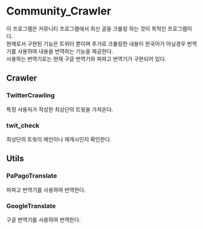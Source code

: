 # Community_Crawler
이 프로그램은 커뮤니티 프로그램에서 최신 글을 크롤링 하는 것이 목적인 프로그램이다.   
현재로서 구현된 기능은 트위터 뿐이며
추가로 크롤링한 내용이 한국어가 아닐경우 번역기를 사용하여 내용을 번역하는 기능을 제공한다.   
사용하는 번역기로는 현재 구글 번역기와 파파고 번역기가 구현되어 있다.

## Crawler   
### TwitterCrawling   
특정 사용자가 작성한 최상단의 트윗을 가져온다.   

### twit_check   
최상단의 트윗이 메인이나 재게시인지 확인한다.   

## Utils   
### PaPagoTranslate   
파파고 번역기를 사용하여 번역한다.   

### GoogleTranslate   
구글 번역기를 사용하여 번역한다.   
